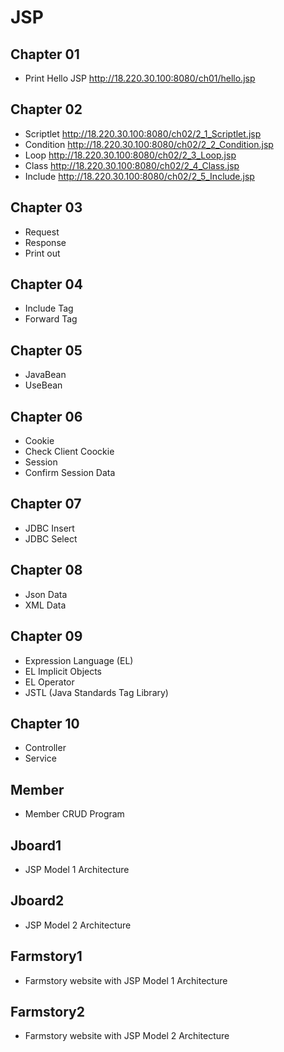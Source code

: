 # JSP

## Chapter 01
- Print Hello JSP http://18.220.30.100:8080/ch01/hello.jsp
## Chapter 02
- Scriptlet http://18.220.30.100:8080/ch02/2_1_Scriptlet.jsp
- Condition http://18.220.30.100:8080/ch02/2_2_Condition.jsp
- Loop http://18.220.30.100:8080/ch02/2_3_Loop.jsp
- Class http://18.220.30.100:8080/ch02/2_4_Class.jsp
- Include http://18.220.30.100:8080/ch02/2_5_Include.jsp
## Chapter 03
- Request
- Response
- Print out
## Chapter 04
- Include Tag
- Forward Tag
## Chapter 05
- JavaBean
- UseBean
## Chapter 06
- Cookie
- Check Client Coockie
- Session
- Confirm Session Data
## Chapter 07
- JDBC Insert
- JDBC Select
## Chapter 08
- Json Data
- XML Data
## Chapter 09
- Expression Language (EL)
- EL Implicit Objects
- EL Operator
- JSTL (Java Standards Tag Library)
## Chapter 10
- Controller
- Service
## Member
- Member CRUD Program
## Jboard1
- JSP Model 1 Architecture
## Jboard2
- JSP Model 2 Architecture
## Farmstory1
- Farmstory website with JSP Model 1 Architecture
## Farmstory2
- Farmstory website with JSP Model 2 Architecture
